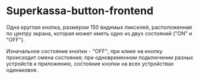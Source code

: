 # Superkassa-button-frontend

Одна круглая кнопка, размером 150 видимых пикселей, расположенная по центру экрана, которая может иметь одно из двух состояний ("ON" и "OFF").

Изначальное состояние кнопки - "OFF";
при клике на кнопку происходит смена состояния;
при одновременном подключении разных устройств к приложению, состояние кнопки на всех устройствах одинаковое.
